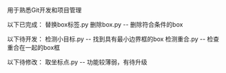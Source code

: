 用于熟悉Git开发和项目管理

以下已完成：
替换box标签.py
删除box.py      -- 删除符合条件的box

以下待开发：
检测小目标.py     -- 找到具有最小边界框的box
检测重合.py     -- 检查重合在一起的box框

以下待修改：
取坐标点.py     -- 功能较薄弱，有待升级
